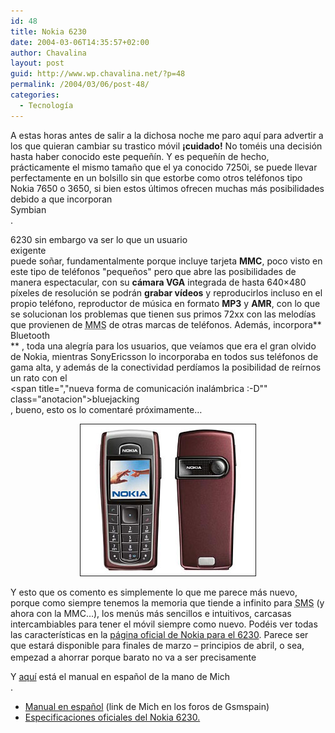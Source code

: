 ```yaml
---
id: 48
title: Nokia 6230
date: 2004-03-06T14:35:57+02:00
author: Chavalina
layout: post
guid: http://www.wp.chavalina.net/?p=48
permalink: /2004/03/06/post-48/
categories:
  - Tecnología
---
```

A estas horas antes de salir a la dichosa noche me paro aqu&iacute; para advertir a los que quieran cambiar su trastico m&oacute;vil **&iexcl;cuidado!** No toméis una decisi&oacute;n hasta haber conocido este peque&ntilde;&iacute;n. Y es peque&ntilde;&iacute;n de hecho, prácticamente el mismo tama&ntilde;o que el ya conocido 7250i, se puede llevar perfectamente en un bolsillo sin que estorbe como otros teléfonos tipo Nokia 7650 o 3650, si bien estos &uacute;ltimos ofrecen muchas más posibilidades debido a que incorporan  
<span title="sistema operativo para m&oacute;viles" class="anotacion">Symbian</span>  
. 

6230 sin embargo va ser lo que un usuario  
<span title="friky??" class="anotacion">exigente</span>  
puede so&ntilde;ar, fundamentalmente porque incluye tarjeta **MMC**, poco visto en este tipo de teléfonos "peque&ntilde;os" pero que abre las posibilidades de manera espectacular, con su **cámara VGA** integrada de hasta 640&#215;480 p&iacute;xeles de resoluci&oacute;n se podrán **grabar v&iacute;deos** y reproducirlos incluso en el propio teléfono, reproductor de m&uacute;sica en formato **MP3** y **AMR**, con lo que se solucionan los problemas que tienen sus primos 72xx con las melod&iacute;as que provienen de <acronym title="Multimedia Message Service">MMS</acronym> de otras marcas de teléfonos. Además, incorpora**  
<span title="tecnolog&iacute;a inamlámbrica para transmisi&oacute;n de voz y datos" class="anotacion">Bluetooth</span>  
** , toda una alegr&iacute;a para los usuarios, que ve&iacute;amos que era el gran olvido de Nokia, mientras SonyEricsson lo incorporaba en todos sus teléfonos de gama alta, y además de la conectividad perd&iacute;amos la posibilidad de re&iacute;rnos un rato con el  
<span title=","nueva forma de comunicaci&oacute;n inalámbrica :-D"" class="anotacion">bluejacking</span>  
, bueno, esto os lo comentaré pr&oacute;ximamente… 

<p align="center">
  <img src="./imagenes/fotos/nokia6230.jpg" alt="Nokia 6230 red" border="1" alt="6230" />
</p>

Y esto que os comento es simplemente lo que me parece más nuevo, porque como siempre tenemos la memoria que tiende a infinito para <acronym title="Short Message Service">SMS</acronym> (y ahora con la MMC…), los men&uacute;s más sencillos e intuitivos, carcasas intercambiables para tener el m&oacute;vil siempre como nuevo. Podéis ver todas las caracter&iacute;sticas en la <a href="http://www.nokia.es/telefonos/modelos/nokia6230/index.jsp" target="_blank">página oficial de Nokia para el 6230</a>. Parece ser que estará disponible para finales de marzo &#8211; principios de abril, o sea, empezad a ahorrar porque barato no va a ser precisamente<img src="file:///C|/php/chavalina.ne/imagenes/emoticonos/asustado.gif" width="16" height="16" /> 

Y <a href="http://www.asinetwork.net/Nokia_6230_UG_es.pdf" target="_blank">aqu&iacute;</a> está el manual en espa&ntilde;ol de la mano de <span class="alguien">Mich</span>  
.

  * <a href="http://www.asinetwork.net/Nokia_6230_UG_es.pdf" target="_blank">Manual en espa&ntilde;ol</a> (link de Mich en los foros de Gsmspain)
  * <a href="http://www.nokia.es/telefonos/modelos/nokia6230/index.jsp" target="_blank">Especificaciones oficiales del Nokia 6230. </a>